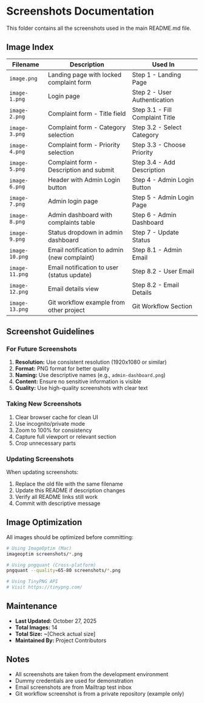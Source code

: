# Screenshots Documentation

This folder contains all the screenshots used in the main README.md file.

## Image Index

| Filename | Description | Used In |
|----------|-------------|---------|
| `image.png` | Landing page with locked complaint form | Step 1 - Landing Page |
| `image-1.png` | Login page | Step 2 - User Authentication |
| `image-2.png` | Complaint form - Title field | Step 3.1 - Fill Complaint Title |
| `image-3.png` | Complaint form - Category selection | Step 3.2 - Select Category |
| `image-4.png` | Complaint form - Priority selection | Step 3.3 - Choose Priority |
| `image-5.png` | Complaint form - Description and submit | Step 3.4 - Add Description |
| `image-6.png` | Header with Admin Login button | Step 4 - Admin Login Button |
| `image-7.png` | Admin login page | Step 5 - Admin Login Page |
| `image-8.png` | Admin dashboard with complaints table | Step 6 - Admin Dashboard |
| `image-9.png` | Status dropdown in admin dashboard | Step 7 - Update Status |
| `image-10.png` | Email notification to admin (new complaint) | Step 8.1 - Admin Email |
| `image-11.png` | Email notification to user (status update) | Step 8.2 - User Email |
| `image-12.png` | Email details view | Step 8.2 - Email Details |
| `image-13.png` | Git workflow example from other project | Git Workflow Section |

## Screenshot Guidelines

### For Future Screenshots

1. **Resolution:** Use consistent resolution (1920x1080 or similar)
2. **Format:** PNG format for better quality
3. **Naming:** Use descriptive names (e.g., `admin-dashboard.png`)
4. **Content:** Ensure no sensitive information is visible
5. **Quality:** Use high-quality screenshots with clear text

### Taking New Screenshots

1. Clear browser cache for clean UI
2. Use incognito/private mode
3. Zoom to 100% for consistency
4. Capture full viewport or relevant section
5. Crop unnecessary parts

### Updating Screenshots

When updating screenshots:
1. Replace the old file with the same filename
2. Update this README if description changes
3. Verify all README links still work
4. Commit with descriptive message

## Image Optimization

All images should be optimized before committing:

```bash
# Using ImageOptim (Mac)
imageoptim screenshots/*.png

# Using pngquant (Cross-platform)
pngquant --quality=65-80 screenshots/*.png

# Using TinyPNG API
# Visit https://tinypng.com/
```

## Maintenance

- **Last Updated:** October 27, 2025
- **Total Images:** 14
- **Total Size:** ~[Check actual size]
- **Maintained By:** Project Contributors

## Notes

- All screenshots are taken from the development environment
- Dummy credentials are used for demonstration
- Email screenshots are from Mailtrap test inbox
- Git workflow screenshot is from a private repository (example only)
